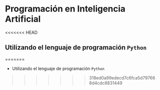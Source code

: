 
# Programación en Inteligencia Artificial

<<<<<<< HEAD
## Utilizando el lenguaje de programación ``Python``
=======
* Utilizando el lenguaje de programación ``Python``
>>>>>>> 318ed0a99edecd7c6fca5d797668d4cdc8831449

